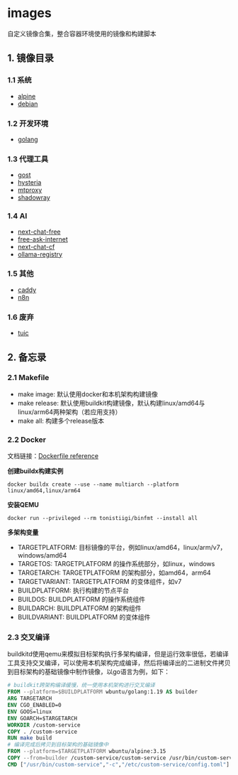 # images

自定义镜像合集，整合容器环境使用的镜像和构建脚本

## 1. 镜像目录

### 1.1 系统

- [alpine](os/alpine)
- [debian](os/debian)

### 1.2 开发环境

- [golang](dev/golang)

### 1.3 代理工具

- [gost](proxy/gost)
- [hysteria](proxy/hysteria)
- [mtproxy](proxy/mtproxy)
- [shadowray](proxy/shadowray)

### 1.4 AI

- [next-chat-free](ai/next-chat-free)
- [free-ask-internet](ai/free-ask-internet)
- [next-chat-cf](ai/next-chat-cf)
- [ollama-registry](ai/ollama-registry)

### 1.5 其他

- [caddy](others/caddy)
- [n8n](others/n8n)

### 1.6 废弃

- [tuic](deprecated/tuic)

## 2. 备忘录

### 2.1 Makefile

- make image: 默认使用docker和本机架构构建镜像
- make release: 默认使用buildkit构建镜像，默认构建linux/amd64与linux/arm64两种架构（若应用支持）
- make all: 构建多个release版本

### 2.2 Docker

文档链接：[Dockerfile reference](https://docs.docker.com/build/building/multi-platform/)

**创建buildx构建实例**

```	shell
docker buildx create --use --name multiarch --platform linux/amd64,linux/arm64
```

**安装QEMU**

```shell
docker run --privileged --rm tonistiigi/binfmt --install all
```

**多架构变量**

- TARGETPLATFORM: 目标镜像的平台，例如linux/amd64，linux/arm/v7， windows/amd64
- TARGETOS: TARGETPLATFORM 的操作系统部分，如linux，windows
- TARGETARCH: TARGETPLATFORM 的架构部分，如amd64，arm64
- TARGETVARIANT: TARGETPLATFORM 的变体组件，如v7
- BUILDPLATFORM: 执行构建的节点平台
- BUILDOS: BUILDPLATFORM 的操作系统组件
- BUILDARCH: BUILDPLATFORM 的架构组件
- BUILDVARIANT: BUILDPLATFORM 的变体组件

### 2.3 交叉编译

buildkitd使用qemu来模拟目标架构执行多架构编译，但是运行效率很低，若编译工具支持交叉编译，可以使用本机架构完成编译，然后将编译出的二进制文件拷贝到目标架构的基础镜像中制作镜像，以go语言为例，如下：

```dockerfile
# buildkit跨架构编译缓慢，统一使用本机架构进行交叉编译
FROM --platform=$BUILDPLATFORM wbuntu/golang:1.19 AS builder
ARG TARGETARCH
ENV CGO_ENABLED=0
ENV GOOS=linux
ENV GOARCH=$TARGETARCH
WORKDIR /custom-service
COPY . /custom-service
RUN make build
# 编译完成后拷贝到目标架构的基础镜像中
FROM --platform=$TARGETPLATFORM wbuntu/alpine:3.15
COPY --from=builder /custom-service/custom-service /usr/bin/custom-service
CMD ["/usr/bin/custom-service","-c","/etc/custom-service/config.toml"]
```

